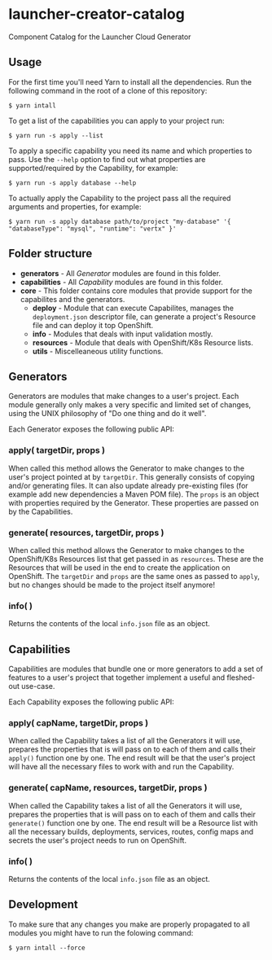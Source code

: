 # launcher-creator-catalog

Component Catalog for the Launcher Cloud Generator

## Usage

For the first time you'll need Yarn to install all the dependencies. Run the following command in the root of a clone of this repository:

```
$ yarn intall
```

To get a list of the capabilities you can apply to your project run:

```
$ yarn run -s apply --list
```

To apply a specific capability you need its name and which properties to pass. Use the `--help` option to find out what properties are supported/required by the Capability, for example:

```
$ yarn run -s apply database --help
```

To actually apply the Capability to the project pass all the required arguments and properties, for example:

```
$ yarn run -s apply database path/to/project "my-database" '{ "databaseType": "mysql", "runtime": "vertx" }'
```


## Folder structure

 - **generators** - All _Generator_ modules are found in this folder.
 - **capabilities** - All _Capability_ modules are found in this folder.
 - **core** - 
   This folder contains core modules that provide support for the
   capabilites and the generators.
   - **deploy** - Module that can execute Capabilites, manages the `deployment.json` descriptor file, can generate a project's Resource file and can deploy it top OpenShift.
   - **info** - Modules that deals with input validation mostly.
   - **resources** - Module that deals with OpenShift/K8s Resource lists.
   - **utils** - Miscelleaneous utility functions.
   
## Generators

Generators are modules that make changes to a user's project. Each module generally only makes a very specific and limited set of changes, using the UNIX philosophy of "Do one thing and do it well".

Each Generator exposes the following public API:

### apply( targetDir, props )

When called this method allows the Generator to make changes to the user's project pointed at by `targetDir`. This generally consists
of copying and/or generating files. It can also update already pre-existing files (for example add new dependencies a Maven POM file).
The `props` is an object with properties required by the Generator. These properties are passed on by the Capabilities.

### generate( resources, targetDir, props )

When called this method allows the Generator to make changes to the OpenShift/K8s Resources list that get passed in as `resources`.
These are the Resources that will be used in the end to create the application on OpenShift.
The `targetDir` and `props` are the same ones as passed to `apply`, but no changes should be made to the project itself anymore!

### info( )

Returns the contents of the local `info.json` file as an object.

## Capabilities

Capabilities are modules that bundle one or more generators to add a set of features to a user's project that together implement a useful and fleshed-out use-case.

Each Capability exposes the following public API:

### apply( capName, targetDir, props )

When called the Capability takes a list of all the Generators it will use, prepares the properties that is will pass on to each of
them and calls their `apply()` function one by one. The end result will be that the user's project will have all the necessary
files to work with and run the Capability.

### generate( capName, resources, targetDir, props )

When called the Capability takes a list of all the Generators it will use, prepares the properties that is will pass on to each of
them and calls their `generate()` function one by one. The end result will be a Resource list with all the necessary builds,
deployments, services, routes, config maps and secrets the user's project needs to run on OpenShift.

### info( )

Returns the contents of the local `info.json` file as an object.

## Development

To make sure that any changes you make are properly propagated to all modules you might have to run the folowing command:

```
$ yarn intall --force
```
